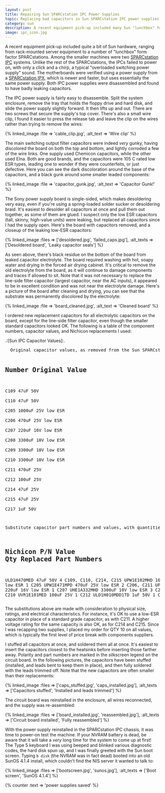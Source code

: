 ```yaml
---
layout: post
title: Repairing Sun SPARCstation IPC Power Supplies
topic: Replacing bad capacitors in Sun SPARCstation IPC power supplies
category: sun
description: A recent equipment pick-up included many Sun "lunchbox" form factor computers, including two SPARCstation IPCs. Both of the IPCs had dead power supplies, a result of failed capacitors. After recapping, they functioned perfectly. We'll cover which capacitors are valid replacements, clean-up, et c.
image: ipc_icon.jpg
---
```


A recent equipment pick-up included quite a bit of Sun hardware, ranging from rack-mounted server equipment to a number of "lunchbox" form factor SPARCstations. Among the smaller machines were two [SPARCstation IPC](https://en.wikipedia.org/wiki/SPARCstation_IPC) systems. Unlike the rest of the SPARCstations, the IPCs failed to power on, with only a click and a chirp, a typical "overloaded switching power supply" sound. The motherboards were verified using a power supply from a [SPARCstation IPX](https://en.wikipedia.org/wiki/SPARCstation_IPX), which is newer and faster, but uses essentially the same power supply. Both IPC power supplies were disassembled and found to have badly leaking capacitors.

The IPC power supply is fairly easy to disassemble. Split the system enclosure, remove the tray that holds the floppy drive and hard disk, and slide the power supply slightly forward. It then lifts up and out. There are two screws that secure the supply's top cover. There's also a small wire clip, I found it easier to press the release tab and leave the clip on the wires rather than trying to remove the wires:

{% linked_image :file => 'cable_clip.jpg', :alt_text => 'Wire clip' %}

The main switching output filter capacitors were indeed *very* gunky, having discolored the board on both the top and bottom, and lightly corroded a few of the wire links. One supply used Chemicon capacitors, while the other used Elna. Both are good brands, and the capacitors were 105 C rated low ESR types, leading one to wonder if they were counterfeits, or just defective. Here you can see the dark discoloration around the base of the capacitors, and a black gunk around some smaller leaded components:

{% linked_image :file => 'capacitor_gunk.jpg', :alt_text => 'Capacitor Gunk!' %}

The Sony power supply board is single-sided, which makes desoldering very easy, even if you're using a spring-loaded solder sucker or desoldering braid. It's easiest to desolder all capacitors at once and pull them out together, as some of them are glued. I suspect only the low ESR capacitors (tall, skinny, high-value units) were leaking, but replaced all capacitors since I had the supply open. Here's the board with capacitors removed, and a closeup of the leaking low-ESR capacitors:

{% linked_image :files => ['desoldered.jpg', 'failed_caps.jpg'], :alt_texts => ['Desoldered board', 'Leaky capacitor seals'] %}

As seen above, there's black residue on the bottom of the board from leaked capacitor electrolyte. The board required washing with hot, soapy water and drying in the forced air drying cabinet. It's critical to remove the old electrolyte from the board, as it will continue to damage components and traces if allowed to sit. Note that it was not necessary to replace the line-side filter capacitor (largest capacitor, near the AC inputs), it appeared to be in excellent condition and was not near the electrolyte damage. Here's a picture of the board after cleaning and drying, you can see that the substrate was permanently discolored by the electrolyte:

{% linked_image :file => 'board_cleaned.jpg', :alt_text => 'Cleaned board' %}

I ordered new replacement capacitors for all electrolytic capacitors on the board, except for the line-side filter capacitor, even though the smaller standard capacitors looked OK. The following is a table of the component numbers, capacitor values, and Nichicon replacements I used:

<div class="pageview">
  <div class="pageview-header codeblock-header">.:[Sun IPC Capacitor Values]:.</div>
  <pre>
  Original capacitor values, as removed from the Sun SPARCstation IPC power supply:

  Number  Original Value               
  ----------------------------
  C109      47uF 50V             
  C110      47uF 50V          
  C205    1000uF 25V low ESR  
  C206     470uF 25V low ESR  
  C207     220uF 16V low ESR  
  C208    3300uF 10V low ESR  
  C209    3300uF 10V low ESR  
  C210    3300uF 10V low ESR  
  C211     470uF 25V          
  C212     100uF 25V          
  C214      47uF 25V          
  C215      47uF 25V          
  C217       1uF 50V          

  Substitute capacitor part numbers and values, with quantities:

  Nichicon P/N    Value               Qty   Replaced Part Numbers
  ----------------------------------------------------------------
  ULD1H470MED       47uF 50V            4   C109, C110, C214, C215
  UPW1E102MHD     1000uF 25V low ESR    1   C205
  UPW1E471MPD      470uF 25V low ESR    2   C206, C211
  UPJ1C221MPD      220uF 16V low ESR    1   C207
  UHE1A332MHD     3300uF 10V low ESR    3   C208, C209, C210
  UVR1E101MED      100uF 25V            1   C212
  ULD1H010MDD1TD     1uF 50V            1   C217
  </pre>
</div>

The substitutions above are made with consideration to physical size, ratings, and electrical characteristics. For instance, it's OK to use a low-ESR capacitor in place of a standard grade capacitor, as with C211. A higher voltage rating for the same capacity is also OK, as for C214 and C215. Since I was recapping two supplies, I placed my order for QTY 10 on all values, which is typically the first level of price break with components suppliers.

I stuffed all capacitors at once, and soldered them all at once. It's easiest to insert the capacitors closest to the heatsinks before inserting those farther away. Polarity and part numbers are marked in the silkscreen legend on the circuit board. In the following pictures, the capacitors have been stuffed (installed, and leads bent to keep them in place), and then fully soldered with the leads trimmed off. Note that the new capacitors are often smaller than their replacements:

{% linked_image :files => ['caps_stuffed.jpg', 'caps_installed.jpg'], :alt_texts => ['Capacitors stuffed', 'Installed and leads trimmed'] %}

The circuit board was reinstalled in the enclosure, all wires reconnected, and the supply was re-assembled:

{% linked_image :files => ['board_installed.jpg', 'reassembled.jpg'], :alt_texts => ['Circuit board installed', 'Fully reassembled'] %}

With the power supply reinstalled in the SPARCstation IPC chassis, it was time to power-on test the machine. If your NVRAM battery is dead, be aware that it will take a *very* long time for the system to come up at first! The Type 5 keyboard I was using beeped and blinked various diagnostic codes, the hard disk spun up, and I was finally greeted with the Sun boot screen. Typing `b disk` (the NVRAM was in fact dead) booted into an old SunOS 4.1.4 install, which couldn't find the NIS server it wanted to talk to:

{% linked_image :files => ['bootscreen.jpg', 'sunos.jpg'], :alt_texts => ['Boot screen', 'SunOS 4.1.4'] %}

{% counter :text => 'power supplies saved' %}
